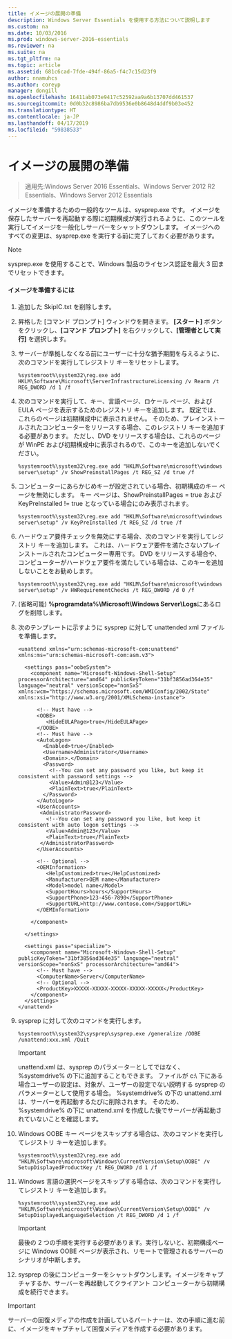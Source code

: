 ```yaml
---
title: イメージの展開の準備
description: Windows Server Essentials を使用する方法について説明します
ms.custom: na
ms.date: 10/03/2016
ms.prod: windows-server-2016-essentials
ms.reviewer: na
ms.suite: na
ms.tgt_pltfrm: na
ms.topic: article
ms.assetid: 681c6cad-7fde-494f-86a5-f4c7c15d23f9
author: nnamuhcs
ms.author: coreyp
manager: dongill
ms.openlocfilehash: 16411ab073e9417c52592aa9a6b13707dd461537
ms.sourcegitcommit: 0d0b32c8986ba7db9536e0b8648d4ddf9b03e452
ms.translationtype: HT
ms.contentlocale: ja-JP
ms.lasthandoff: 04/17/2019
ms.locfileid: "59838533"
---
```

# <a name="preparing-the-image-for-deployment"></a>イメージの展開の準備

>適用先:Windows Server 2016 Essentials、Windows Server 2012 R2 Essentials、Windows Server 2012 Essentials

イメージを準備するための一般的なツールは、sysprep.exe です。 イメージを保存したサーバーを再起動する際に初期構成が実行されるように、このツールを実行してイメージを一般化しサーバーをシャットダウンします。 イメージへのすべての変更は、sysprep.exe を実行する前に完了しておく必要があります。  
  
> [!NOTE]
>  sysprep.exe を使用することで、Windows 製品のライセンス認証を最大 3 回までリセットできます。  
  
#### <a name="to-prepare-the-image"></a>イメージを準備するには  
  
1.  追加した SkipIC.txt を削除します。  
  
2.  昇格した [コマンド プロンプト] ウィンドウを開きます。 **[スタート]** ボタンをクリックし、**[コマンド プロンプト]** を右クリックして、**[管理者として実行]** を選択します。  
  
3.  サーバーが準拠しなくなる前にユーザーに十分な猶予期間を与えるように、次のコマンドを実行してレジストリ キーをリセットします。  
  
    ```  
    %systemroot%\system32\reg.exe add HKLM\Software\Microsoft\ServerInfrastructureLicensing /v Rearm /t REG_DWORD /d 1 /f  
    ```  
  
4.  次のコマンドを実行して、キー、言語ページ、ロケール ページ、および EULA ページを表示するためのレジストリ キーを追加します。 既定では、これらのページは初期構成中に表示されません。 そのため、プレインストールされたコンピューターをリリースする場合、このレジストリ キーを追加する必要があります。 ただし、DVD をリリースする場合は、これらのページが WinPE および初期構成中に表示されるので、このキーを追加しないでください。  
  
    ```  
    %systemroot%\system32\reg.exe add "HKLM\Software\microsoft\windows server\setup" /v ShowPreinstallPages /t REG_SZ /d true /f  
    ```  
  
5.  コンピューターにあらかじめキーが設定されている場合、初期構成のキー ページを無効にします。 キー ページは、ShowPreinstallPages = true および KeyPreInstalled != true となっている場合にのみ表示されます。  
  
    ```  
    %systemroot%\system32\reg.exe add "HKLM\Software\microsoft\windows server\setup" /v KeyPreInstalled /t REG_SZ /d true /f  
    ```  
  
6.  ハードウェア要件チェックを無効にする場合、次のコマンドを実行してレジストリ キーを追加します。 これは、ハードウェア要件を満たさないプレインストールされたコンピューター専用です。 DVD をリリースする場合や、コンピューターがハードウェア要件を満たしている場合は、このキーを追加しないことをお勧めします。  
  
    ```  
    %systemroot%\system32\reg.exe add "HKLM\Software\microsoft\windows server\setup" /v HWRequirementChecks /t REG_DWORD /d 0 /f  
    ```  
  
7.  (省略可能) **%programdata%\Microsoft\Windows Server\Logs**にあるログを削除します。  
  
8.  次のテンプレートに示すように sysprep に対して unattended xml ファイルを準備します。  
  
    ```  
    <unattend xmlns="urn:schemas-microsoft-com:unattend" xmlns:ms="urn:schemas-microsoft-com:asm.v3">  
  
      <settings pass="oobeSystem">  
        <component name="Microsoft-Windows-Shell-Setup" processorArchitecture="amd64" publicKeyToken="31bf3856ad364e35" language="neutral" versionScope="nonSxS" xmlns:wcm="https://schemas.microsoft.com/WMIConfig/2002/State" xmlns:xsi="http://www.w3.org/2001/XMLSchema-instance">  
  
          <!-- Must have -->  
          <OOBE>  
             <HideEULAPage>true</HideEULAPage>  
          </OOBE>  
          <!-- Must have -->  
          <AutoLogon>   
            <Enabled>true</Enabled>   
            <Username>Administrator</Username>   
            <Domain>.</Domain>   
            <Password>   
              <!--You can set any password you like, but keep it consistent with password settings -->       
              <Value>Admin@123</Value>   
              <PlainText>true</PlainText>   
            </Password>   
          </AutoLogon>   
          <UserAccounts>   
           <AdministratorPassword>   
             <!--You can set any password you like, but keep it consistent with auto logon settings -->       
             <Value>Admin@123</Value>   
             <PlainText>true</PlainText>   
           </AdministratorPassword>   
          </UserAccounts>  
  
          <!-- Optional -->  
          <OEMInformation>  
             <HelpCustomized>true</HelpCustomized>  
             <Manufacturer>OEM name</Manufacturer>  
             <Model>model name</Model>  
             <SupportHours>hours</SupportHours>  
             <SupportPhone>123-456-7890</SupportPhone>  
             <SupportURL>http://www.contoso.com</SupportURL>  
          </OEMInformation>  
  
        </component>  
  
      </settings>  
  
      <settings pass="specialize">  
        <component name="Microsoft-Windows-Shell-Setup" publicKeyToken="31bf3856ad364e35" language="neutral" versionScope="nonSxS" processorArchitecture="amd64">  
          <!-- Must have -->  
          <ComputerName>Server</ComputerName>          
          <!-- Optional -->  
          <ProductKey>XXXXX-XXXXX-XXXXX-XXXXX-XXXXX</ProductKey>  
        </component>  
      </settings>  
    </unattend>  
    ```  
  
9. sysprep に対して次のコマンドを実行します。  
  
    ```  
    %systemroot%\system32\sysprep\sysprep.exe /generalize /OOBE /unattend:xxx.xml /Quit  
    ```  
  
    > [!IMPORTANT]
    >  unattend.xml は、sysprep のパラメーターとしてではなく、%systemdrive% の下に追加することもできます。 ファイルが c:\ 下にある場合ユーザーの設定は、対象が、ユーザーの設定でない説明する sysprep のパラメーターとして使用する場合。 %systemdrive% の下の unattend.xml は、サーバーを再起動するたびに削除されます。 そのため、%systemdrive% の下に unattend.xml を作成した後でサーバーが再起動されていないことを確認します。  
  
10. Windows OOBE キー ページをスキップする場合は、次のコマンドを実行してレジストリ キーを追加します。  
  
    ```  
    %systemroot%\system32\reg.exe add "HKLM\Software\microsoft\Windows\CurrentVersion\Setup\OOBE" /v SetupDisplayedProductKey /t REG_DWORD /d 1 /f  
    ```  
  
11. Windows 言語の選択ページをスキップする場合は、次のコマンドを実行してレジストリ キーを追加します。  
  
    ```  
    %systemroot%\system32\reg.exe add "HKLM\Software\microsoft\Windows\CurrentVersion\Setup\OOBE" /v SetupDisplayedLanguageSelection /t REG_DWORD /d 1 /f  
    ```  
  
    > [!IMPORTANT]
    >  最後の 2 つの手順を実行する必要があります。実行しないと、初期構成ページに Windows OOBE ページが表示され、リモートで管理されるサーバーのシナリオが中断します。  
  
12. sysprep の後にコンピューターをシャットダウンします。イメージをキャプチャするか、サーバーを再起動してクライアント コンピューターから初期構成を続行できます。  
  
> [!IMPORTANT]
>  サーバーの回復メディアの作成を計画しているパートナーは、次の手順に進む前に、イメージをキャプチャして回復メディアを作成する必要があります。